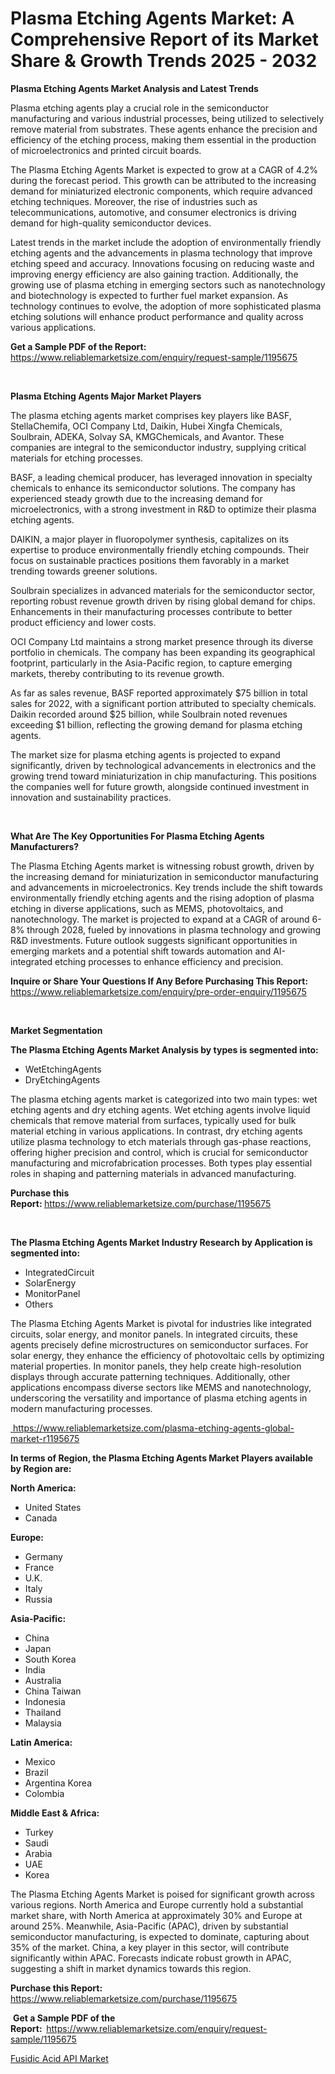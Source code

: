 <p><h1>Plasma Etching Agents Market: A Comprehensive Report of its Market Share & Growth Trends 2025 - 2032</h1></p><p><strong>Plasma Etching Agents Market Analysis and Latest Trends</strong></p>
<p><p>Plasma etching agents play a crucial role in the semiconductor manufacturing and various industrial processes, being utilized to selectively remove material from substrates. These agents enhance the precision and efficiency of the etching process, making them essential in the production of microelectronics and printed circuit boards.</p><p>The Plasma Etching Agents Market is expected to grow at a CAGR of 4.2% during the forecast period. This growth can be attributed to the increasing demand for miniaturized electronic components, which require advanced etching techniques. Moreover, the rise of industries such as telecommunications, automotive, and consumer electronics is driving demand for high-quality semiconductor devices.</p><p>Latest trends in the market include the adoption of environmentally friendly etching agents and the advancements in plasma technology that improve etching speed and accuracy. Innovations focusing on reducing waste and improving energy efficiency are also gaining traction. Additionally, the growing use of plasma etching in emerging sectors such as nanotechnology and biotechnology is expected to further fuel market expansion. As technology continues to evolve, the adoption of more sophisticated plasma etching solutions will enhance product performance and quality across various applications.</p></p>
<p><strong>Get a Sample PDF of the Report:&nbsp;</strong> <a href="https://www.reliablemarketsize.com/enquiry/request-sample/1195675?utm_campaign=3528&utm_medium=2&utm_source=Github&utm_content=ia&utm_term=22032025&utm_id=plasma-etching-agents">https://www.reliablemarketsize.com/enquiry/request-sample/1195675</a></p>
<p>&nbsp;</p>
<p><strong>Plasma Etching Agents Major Market Players</strong></p>
<p><p>The plasma etching agents market comprises key players like BASF, StellaChemifa, OCI Company Ltd, Daikin, Hubei Xingfa Chemicals, Soulbrain, ADEKA, Solvay SA, KMGChemicals, and Avantor. These companies are integral to the semiconductor industry, supplying critical materials for etching processes.</p><p>BASF, a leading chemical producer, has leveraged innovation in specialty chemicals to enhance its semiconductor solutions. The company has experienced steady growth due to the increasing demand for microelectronics, with a strong investment in R&D to optimize their plasma etching agents. </p><p>DAIKIN, a major player in fluoropolymer synthesis, capitalizes on its expertise to produce environmentally friendly etching compounds. Their focus on sustainable practices positions them favorably in a market trending towards greener solutions.</p><p>Soulbrain specializes in advanced materials for the semiconductor sector, reporting robust revenue growth driven by rising global demand for chips. Enhancements in their manufacturing processes contribute to better product efficiency and lower costs.</p><p>OCI Company Ltd maintains a strong market presence through its diverse portfolio in chemicals. The company has been expanding its geographical footprint, particularly in the Asia-Pacific region, to capture emerging markets, thereby contributing to its revenue growth.</p><p>As far as sales revenue, BASF reported approximately $75 billion in total sales for 2022, with a significant portion attributed to specialty chemicals. Daikin recorded around $25 billion, while Soulbrain noted revenues exceeding $1 billion, reflecting the growing demand for plasma etching agents.</p><p>The market size for plasma etching agents is projected to expand significantly, driven by technological advancements in electronics and the growing trend toward miniaturization in chip manufacturing. This positions the companies well for future growth, alongside continued investment in innovation and sustainability practices.</p></p>
<p>&nbsp;</p>
<p><strong>What Are The Key Opportunities For Plasma Etching Agents Manufacturers?</strong></p>
<p><p>The Plasma Etching Agents market is witnessing robust growth, driven by the increasing demand for miniaturization in semiconductor manufacturing and advancements in microelectronics. Key trends include the shift towards environmentally friendly etching agents and the rising adoption of plasma etching in diverse applications, such as MEMS, photovoltaics, and nanotechnology. The market is projected to expand at a CAGR of around 6-8% through 2028, fueled by innovations in plasma technology and growing R&D investments. Future outlook suggests significant opportunities in emerging markets and a potential shift towards automation and AI-integrated etching processes to enhance efficiency and precision.</p></p>
<p><strong>Inquire or Share Your Questions If Any Before Purchasing This Report:</strong> <a href="https://www.reliablemarketsize.com/enquiry/pre-order-enquiry/1195675?utm_campaign=3528&utm_medium=2&utm_source=Github&utm_content=ia&utm_term=22032025&utm_id=plasma-etching-agents">https://www.reliablemarketsize.com/enquiry/pre-order-enquiry/1195675</a></p>
<p>&nbsp;</p>
<p><strong>Market Segmentation</strong></p>
<p><strong>The Plasma Etching Agents Market Analysis by types is segmented into:</strong></p>
<p><ul><li>WetEtchingAgents</li><li>DryEtchingAgents</li></ul></p>
<p><p>The plasma etching agents market is categorized into two main types: wet etching agents and dry etching agents. Wet etching agents involve liquid chemicals that remove material from surfaces, typically used for bulk material etching in various applications. In contrast, dry etching agents utilize plasma technology to etch materials through gas-phase reactions, offering higher precision and control, which is crucial for semiconductor manufacturing and microfabrication processes. Both types play essential roles in shaping and patterning materials in advanced manufacturing.</p></p>
<p><strong>Purchase this Report:&nbsp;</strong><a href="https://www.reliablemarketsize.com/purchase/1195675?utm_campaign=3528&utm_medium=2&utm_source=Github&utm_content=ia&utm_term=22032025&utm_id=plasma-etching-agents">https://www.reliablemarketsize.com/purchase/1195675</a></p>
<p>&nbsp;</p>
<p><strong>The Plasma Etching Agents Market Industry Research by Application is segmented into:</strong></p>
<p><ul><li>IntegratedCircuit</li><li>SolarEnergy</li><li>MonitorPanel</li><li>Others</li></ul></p>
<p><p>The Plasma Etching Agents Market is pivotal for industries like integrated circuits, solar energy, and monitor panels. In integrated circuits, these agents precisely define microstructures on semiconductor surfaces. For solar energy, they enhance the efficiency of photovoltaic cells by optimizing material properties. In monitor panels, they help create high-resolution displays through accurate patterning techniques. Additionally, other applications encompass diverse sectors like MEMS and nanotechnology, underscoring the versatility and importance of plasma etching agents in modern manufacturing processes.</p></p>
<p><a href="https://www.reliablemarketsize.com/plasma-etching-agents-global-market-r1195675?utm_campaign=3528&utm_medium=2&utm_source=Github&utm_content=ia&utm_term=22032025&utm_id=plasma-etching-agents">&nbsp;https://www.reliablemarketsize.com/plasma-etching-agents-global-market-r1195675</a></p>
<p><strong>In terms of Region, the Plasma Etching Agents Market Players available by Region are:</strong></p>
<p>
    <p> <strong> North America: </strong>
        <ul>
            <li>United States</li>
            <li>Canada</li>
        </ul>
        </p> 
    <p> <strong> Europe: </strong>
        <ul>
            <li>Germany</li>
            <li>France</li>
            <li>U.K.</li>
            <li>Italy</li>
            <li>Russia</li>
        </ul>
        </p> 
    <p> <strong> Asia-Pacific: </strong>
        <ul>
            <li>China</li>
            <li>Japan</li>
            <li>South Korea</li>
            <li>India</li>
            <li>Australia</li>
            <li>China Taiwan</li>
            <li>Indonesia</li>
            <li>Thailand</li>
            <li>Malaysia</li>
        </ul>
        </p> 
    <p> <strong> Latin America: </strong>
        <ul>
            <li>Mexico</li>
            <li>Brazil</li>
            <li>Argentina Korea</li>
            <li>Colombia</li>
        </ul>
        </p> 
    <p> <strong> Middle East & Africa: </strong>
        <ul>
            <li>Turkey</li>
            <li>Saudi</li>
            <li>Arabia</li>
            <li>UAE</li>
            <li>Korea</li>
        </ul>
    </p>
    </p>
<p><p>The Plasma Etching Agents Market is poised for significant growth across various regions. North America and Europe currently hold a substantial market share, with North America at approximately 30% and Europe at around 25%. Meanwhile, Asia-Pacific (APAC), driven by substantial semiconductor manufacturing, is expected to dominate, capturing about 35% of the market. China, a key player in this sector, will contribute significantly within APAC. Forecasts indicate robust growth in APAC, suggesting a shift in market dynamics towards this region.</p></p>
<p><strong>Purchase this Report: </strong><a href="https://www.reliablemarketsize.com/purchase/1195675?utm_campaign=3528&utm_medium=2&utm_source=Github&utm_content=ia&utm_term=22032025&utm_id=plasma-etching-agents">https://www.reliablemarketsize.com/purchase/1195675</a></p>
<p>&nbsp;<strong>Get a Sample PDF of the Report:&nbsp;&nbsp;</strong><a href="https://www.reliablemarketsize.com/enquiry/request-sample/1195675?utm_campaign=3528&utm_medium=2&utm_source=Github&utm_content=ia&utm_term=22032025&utm_id=plasma-etching-agents">https://www.reliablemarketsize.com/enquiry/request-sample/1195675</a></p>
<p><strong></strong></p>
<p><p><a href="https://github.com/storcweithzg/Market-Research-Report-List-1/blob/main/fusidic-acid-api-market.md?utm_campaign=3528&utm_medium=2&utm_source=Github&utm_content=ia&utm_term=22032025&utm_id=plasma-etching-agents">Fusidic Acid API Market</a></p></p>